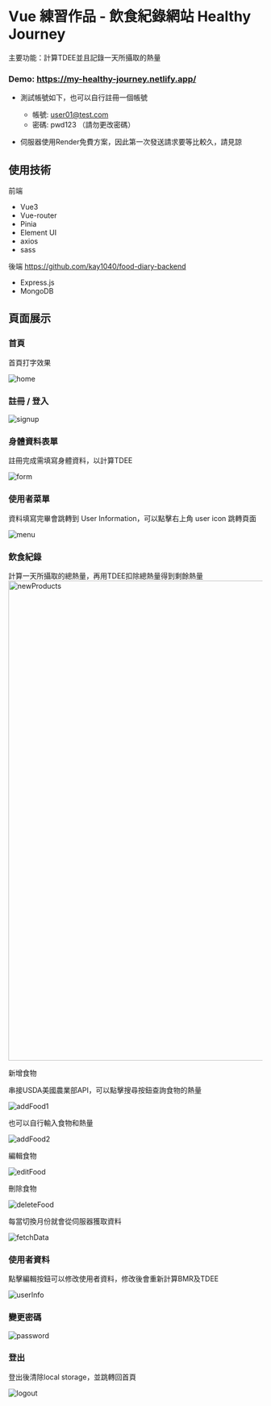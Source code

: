 # Vue 練習作品 - 飲食紀錄網站 Healthy Journey 
主要功能：計算TDEE並且記錄一天所攝取的熱量

### Demo: https://my-healthy-journey.netlify.app/
- 測試帳號如下，也可以自行註冊一個帳號

  - 帳號: user01@test.com 
  - 密碼: pwd123 （請勿更改密碼）

- 伺服器使用Render免費方案，因此第一次發送請求要等比較久，請見諒

## 使用技術
前端
- Vue3
- Vue-router
- Pinia
- Element UI
- axios
- sass

後端 https://github.com/kay1040/food-diary-backend
- Express.js
- MongoDB

## 頁面展示
### 首頁

首頁打字效果

![home](https://github.com/kay1040/food-diary/assets/112454167/838e91de-b4bc-4e7a-b673-c296c8ddbd90)

### 註冊 / 登入

![signup](https://github.com/kay1040/food-diary/assets/112454167/d97db26a-facc-4952-8cbe-6b083bd0b4c2)


### 身體資料表單

註冊完成需填寫身體資料，以計算TDEE

![form](https://github.com/kay1040/food-diary/assets/112454167/c2943de9-5045-4f3f-a236-6f2922a8fd6e)

### 使用者菜單

資料填寫完畢會跳轉到 User Information，可以點擊右上角 user icon 跳轉頁面

![menu](https://github.com/kay1040/food-diary/assets/112454167/e0f60631-9637-4c1f-a9a3-b62eca43b1fc)

### 飲食紀錄

計算一天所攝取的總熱量，再用TDEE扣除總熱量得到剩餘熱量
<img src="https://github.com/kay1040/food-diary/assets/112454167/3fd1054b-d32d-4805-a4b3-26461246e8de" width="952" alt="newProducts">

新增食物

串接USDA美國農業部API，可以點擊搜尋按鈕查詢食物的熱量

![addFood1](https://github.com/kay1040/food-diary/assets/112454167/02d3bd1a-9d41-422b-acfe-0f9b1e808998)

也可以自行輸入食物和熱量

![addFood2](https://github.com/kay1040/food-diary/assets/112454167/104abeb4-954c-4883-b686-0a1601fa3388)

編輯食物

![editFood](https://github.com/kay1040/food-diary/assets/112454167/a8fdf327-0ddb-4358-ac53-9b45b04a0475)

刪除食物

![deleteFood](https://github.com/kay1040/food-diary/assets/112454167/70bd5450-26ab-449c-baa9-c1e9baee62f2)

每當切換月份就會從伺服器獲取資料

![fetchData](https://github.com/kay1040/food-diary/assets/112454167/58b2820b-679a-410d-af4d-c220abf71f97)


### 使用者資料

點擊編輯按鈕可以修改使用者資料，修改後會重新計算BMR及TDEE

![userInfo](https://github.com/kay1040/food-diary/assets/112454167/0c871072-1bd2-4a6c-96b0-0244e08cea5b)

### 變更密碼

![password](https://github.com/kay1040/food-diary/assets/112454167/139f15f1-33f2-44d3-9d21-3d7c7cc47d16)

### 登出

登出後清除local storage，並跳轉回首頁

![logout](https://github.com/kay1040/food-diary/assets/112454167/82c4dc7b-a7cf-47c3-9dd8-192a5e91d61d)
